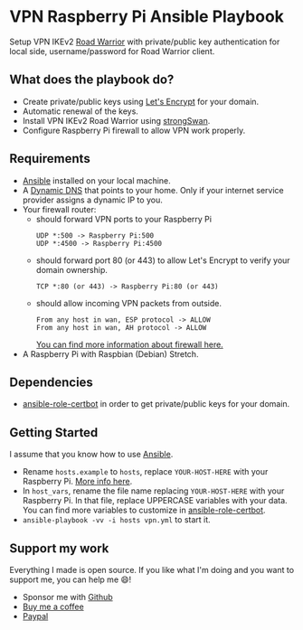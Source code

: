 # VPN Raspberry Pi Ansible Playbook

Setup VPN IKEv2 [Road Warrior](https://en.wikipedia.org/wiki/Road_warrior_(computing)) with private/public key authentication for local side, username/password for Road Warrior client.

## What does the playbook do?

- Create private/public keys using [Let's Encrypt](https://letsencrypt.org/) for your domain.
- Automatic renewal of the keys.
- Install VPN IKEv2 Road Warrior using [strongSwan](https://www.strongswan.org/).
- Configure Raspberry Pi firewall to allow VPN work properly.

## Requirements

- [Ansible](https://www.ansible.com/) installed on your local machine.
- A [Dynamic DNS](https://en.wikipedia.org/wiki/Dynamic_DNS) that points to your home. Only if your internet service provider assigns a dynamic IP to you.
- Your firewall router:
  - should forward VPN ports to your Raspberry Pi
    ```
    UDP *:500 -> Raspberry Pi:500
    UDP *:4500 -> Raspberry Pi:4500
    ```
  - should forward port 80 (or 443) to allow Let's Encrypt to verify your domain ownership.
    ```
    TCP *:80 (or 443) -> Raspberry Pi:80 (or 443)
    ```
  - should allow incoming VPN packets from outside.
    ```
    From any host in wan, ESP protocol -> ALLOW
    From any host in wan, AH protocol -> ALLOW
    ```
    [You can find more information about firewall here.](https://openwrt.org/docs/guide-user/services/vpn/ipsec/strongswan/roadwarrior)
- A Raspberry Pi with Raspbian (Debian) Stretch.

## Dependencies

- [ansible-role-certbot](https://github.com/geerlingguy/ansible-role-certbot) in order to get private/public keys for your domain.

## Getting Started

I assume that you know how to use [Ansible](https://docs.ansible.com/ansible/latest/user_guide/intro_getting_started.html).

- Rename `hosts.example` to `hosts`, replace `YOUR-HOST-HERE` with your Raspberry Pi. [More info here](https://docs.ansible.com/ansible/latest/user_guide/intro_inventory.html).
- In `host_vars`, rename the file name replacing `YOUR-HOST-HERE` with your Raspberry Pi. In that file, replace UPPERCASE variables with your data. You can find more variables to customize in [ansible-role-certbot](https://github.com/geerlingguy/ansible-role-certbot).
- `ansible-playbook -vv -i hosts vpn.yml` to start it.

## Support my work

Everything I made is open source.
If you like what I'm doing and you want to support me, you can help me 😄!

- Sponsor me with [Github](https://github.com/sponsors/matitalatina)
- [Buy me a coffee](https://www.buymeacoffee.com/mattianatali)
- [Paypal](https://paypal.me/mattianatali)